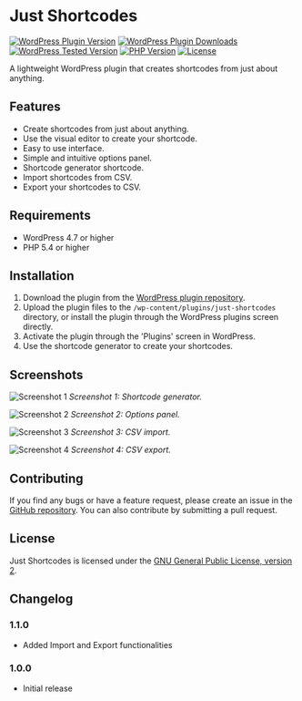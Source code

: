 # Just Shortcodes

[![WordPress Plugin Version](https://img.shields.io/wordpress/plugin/v/just-shortcodes.svg?style=flat-square)](https://wordpress.org/plugins/just-shortcodes/)
[![WordPress Plugin Downloads](https://img.shields.io/wordpress/plugin/dt/just-shortcodes.svg?style=flat-square)](https://wordpress.org/plugins/just-shortcodes/)
[![WordPress Tested Version](https://img.shields.io/wordpress/v/just-shortcodes.svg?style=flat-square)](https://wordpress.org/plugins/just-shortcodes/)
[![PHP Version](https://img.shields.io/badge/php-%3E%3D%205.4-8892BF.svg?style=flat-square)](https://php.net/)
[![License](https://img.shields.io/badge/license-GPLv2-blue.svg?style=flat-square)](https://www.gnu.org/licenses/gpl-2.0.html)

A lightweight WordPress plugin that creates shortcodes from just about anything.

## Features

- Create shortcodes from just about anything.
- Use the visual editor to create your shortcode.
- Easy to use interface.
- Simple and intuitive options panel.
- Shortcode generator shortcode.
- Import shortcodes from CSV.
- Export your shortcodes to CSV.

## Requirements

- WordPress 4.7 or higher
- PHP 5.4 or higher

## Installation

1. Download the plugin from the [WordPress plugin repository](https://wordpress.org/plugins/just-shortcodes/).
2. Upload the plugin files to the `/wp-content/plugins/just-shortcodes` directory, or install the plugin through the WordPress plugins screen directly.
3. Activate the plugin through the 'Plugins' screen in WordPress.
4. Use the shortcode generator to create your shortcodes.

## Screenshots

![Screenshot 1](https://i.imgur.com/3dFnvLz.png)
*Screenshot 1: Shortcode generator.*

![Screenshot 2](https://i.imgur.com/wuoSbJL.png)
*Screenshot 2: Options panel.*

![Screenshot 3](https://i.imgur.com/MOQZ0YD.png)
*Screenshot 3: CSV import.*

![Screenshot 4](https://i.imgur.com/rHg5zi1.png)
*Screenshot 4: CSV export.*

## Contributing

If you find any bugs or have a feature request, please create an issue in the [GitHub repository](https://github.com/example/just-shortcodes). You can also contribute by submitting a pull request.

## License

Just Shortcodes is licensed under the [GNU General Public License, version 2](https://www.gnu.org/licenses/gpl-2.0.html).

## Changelog

### 1.1.0

- Added Import and Export functionalities

### 1.0.0

- Initial release
